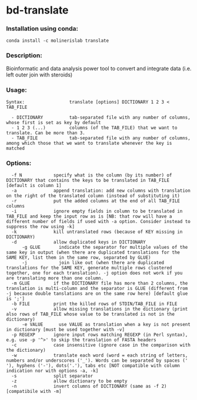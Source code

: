# bd-translate


### Installation using conda:
```conda install -c molinerislab translate```


### Description:
Bioinformatic and data analysis power tool to convert and integrate data (i.e. left outer join with steroids)


### Usage: 
```
Syntax:                 translate [options] DICTIONARY 1 2 3 < TAB_FILE 

  - DICTIONARY          tab-separated file with any number of columns, whose first is set as key by default
  - 1 2 3 (...)         columns (of the TAB_FILE) that we want to translate. Can be more than 3.
  - TAB_FILE            tab-separated file with any number of columns, among which those that we want to translate whenever the key is matched
```   


### Options:
```
  -f N            specify what is the column (by its number) of DICTIONARY that contains the keys to be translated in TAB_FILE [default is column 1]
  -a              append translation: add new columns with translation on the right of the translated column (instead of substituting it)
  -r              put the added columns at the end of all TAB_FILE columns
  -i              ignore empty fields in column to be translated in TAB_FILE and keep the input row as is [NB: that row will have a different number of fields if used with -a option. Consider instead to suppress the row using -k]
  -k              kill untranslated rows (because of KEY missing in DICTIONARY)
  -d              allow duplicated keys in DICTIONARY
      -g GLUE       indicate the separator for multiple values of the same key in output (when there are duplicated translations for the SAME KEY, list them in the same row, separated by GLUE)
      -j            join like out (when there are duplicated translations for the SAME KEY, generate multiple rows clustered together, one for each translation). -j option does not work if you are translating more than one column.
  -m GLUE         if the DICTIONARY file has more than 2 columns, the translation is multi-column and the separator is GLUE (different from -j because double tanslations are on the same row here) [default glue is ';']
  -b FILE         print the killed rows of STDIN/TAB_FILE in FILE
  -v              allow missing translations in the dictionary (print also rows of TAB_FILE whose value to be translated is not in the dictionary)
      -e VALUE      use VALUE as translation when a key is not present in dictionary [must be used together with -v]
  -p REGEXP       ignore input rows matching REGEXP (in Perl syntax), e.g. use -p '^>' to skip the translation of FASTA headers
  -c              case insensitive (ignore case in the comparison with the dictionary)
  -w              translate each word (word = each string of letters, numbers and/or underscores ('_'). Words can be separated by spaces (' '), hyphens ('-'), dots('.'), tabs etc [NOT compatible with column indication nor with options -a, -k]
  -s              split separator
  -z              allow dictionary to be empty
  -n              invert columns of DICTIONARY (same as -f 2) [compatibile with -m]
```
